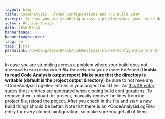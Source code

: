 ```yaml
---
layout: blog
title: CodeAnalysis, Cloned Configurations and TFS Build 2010
excerpt: In case you are stumbling across a problem where your build does not succeed because the result file for code analysis cannot be found (Unable to read Code Analysis output report. Make sure that the directory is writable (default is the project output directory) be sure to not have any CodeAnalysisLogFile entries in your project build files.
author: Philipp Aumayr
date: 2010-07-15
bannerimage: 
bannerimagesource: 
lang: en
tags: [TFS]
permalink: /devblog/2010/07/15/CodeAnalysis-Cloned-Configurations-and-TFS-Build-2010
---
```


<p>In case you are stumbling across a problem where your build does not succeed because the result file for code analysis cannot be found (<strong>Unable to read Code Analysis output report. Make sure that the directory is writable (default is the project output directory</strong>) be sure to not have any &lt;CodeAnalysisLogFile&gt; entries in your project build files. As <a title="KnowledgeBase entry from microsoft" href="http://www.mskbarticles.com/index.php?kb=2249899" target="_blank">this KB entry</a> states those entries are generated when cloning build configurations. To remove them, unload the project, manually remove the lines from the project file, reload the project. After you check in the file and start a new build things should be better. Note that there is an &lt;CodeAnalysisLogFile&gt; entry for every cloned configuration, so make sure you get all of them.</p>